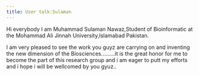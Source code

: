 ```yaml
---
title: User talk:Sulaman
---
```


Hi everybody I am Muhammad Sulaman Nawaz,Student of Bioinformatic at the
Mohammad Ali Jinnah University,Islamabad Pakistan.

I am very pleased to see the work you guyz are carrying on and inventing
the new dimension of the Biosciences.........it is the great honor for
me to become the part of this research group and i am eager to putt my
efforts and i hope i will be wellcomed by you gyuz..
